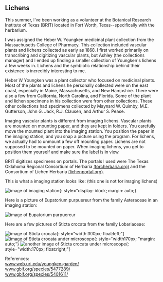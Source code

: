 ## Lichens

This summer, I've been working as a volunteer at the Botanical Research Institute of Texas (BRIT) located in Fort Worth, Texas--specifically with the herbarium. 

I was assigned the Heber W. Youngken medicinal plant collection from the Massachusetts College of Pharmacy. This collection included vascular plants and lichens collected as early as 1868. I first worked primarily on transcribing and digitizing vascular plants, but Ashley (the collections manager) and I ended up finding a smaller collection of Youngken's lichens a few weeks in. Lichens and the symbiotic relationship behind their existence is incredibly interesting to me. 

Heber W Youngken was a plant collector who focused on medicinal plants. Most of the plants and lichens he personally collected were on the east coast, especially in Maine, Massachusetts, and New Hampshire. There were also a few from California, North Carolina, and Florida. Some of the plant and lichen specimens in his collection were from other collections. These other collections had specimens collected by Maynard W. Quimby, M.E. Gutterson, John G. Jack, R.J. Clausen, and Arthur S. Pease. 

Imaging vascular plants is different from imaging lichens. Vascular plants are mounted on mounting paper, and they are kept in folders. You carefully move the mounted plant into the imaging station. You position the paper in the imaging station, and you snap a picture using the program. For lichens, we actually had to unmount a few off mounting paper. Lichens are not supposed to be mounted on paper. When imaging lichens, you get to position them yourself and make sure the label is in view.

BRIT digitizes specimens on portals. The portals I used were The Texas Oklahoma Regional Consortium of Herbaria <a href="https://www.torcherbaria.org/">(torcherbaria.org)</a> and the Consortium of Lichen Herbaria <a href="https://www.lichenportal.org/">(lichenportal.org)</a>.

This is what a imaging station looks like: (this one is not for imaging lichens)

![image of imaging station](/docs/assets/img/Imagingstation.JPG){: style="display: block; margin: auto;}

Here is a picture of Eupatorium purpuereur from the family Asteraceae in an imaging station:

![image of Eupatorium purpuereur](/docs/assets/img/Eupatorium-purpureur.JPG)

Here are a few pictures of Sticta crocata from the family Lobariaceae:

![image of Sticta crocata](/docs/assets/img/06_text.jpg){: style="width:300px; float:left;"}
![image of Sticta crocata under microscope](/docs/assets/img/06a.JPG){: style="width170px; "margin: auto;"}
![another image of Sticta crocata under microscope](/docs/assets/img/06b.JPG){: style="width:170px; float:right;"}

References: <br>
<a href="https://web.uri.edu/youngken-garden/">www.web.uri.edu/youngken-garden/</a> <br>
<a href="https://www.gbif.org/species/5477289/">www.gbif.org/species/5477289/</a> <br>
<a href="https://www.gbif.org/species/5401611/">www.gbif.org/species/5401611/</a> 

